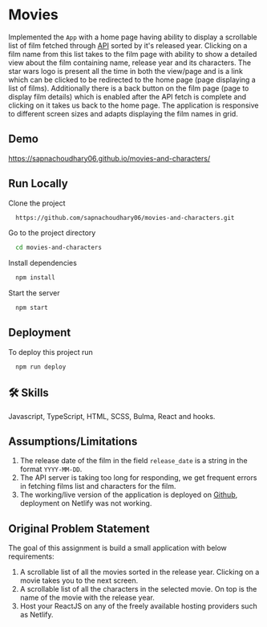 # Movies

Implemented the `App` with a home page having ability to display a scrollable list of film fetched through [API](https://swapi.dev/documentation#films) sorted by it's released year. Clicking on a film name from this list takes to the film page with ability to show a detailed view about the film containing name, release year and its characters.
The star wars logo is present all the time in both the view/page and is a link which can be clicked to be redirected to the home page (page displaying a list of films). Additionally there is a back button on the film page (page to display film details) which is enabled after the API fetch is complete and clicking on it takes us back to the home page.
The application is responsive to different screen sizes and adapts displaying the film names in grid.

## Demo
https://sapnachoudhary06.github.io/movies-and-characters/

## Run Locally

Clone the project

```bash
  https://github.com/sapnachoudhary06/movies-and-characters.git
```

Go to the project directory

```bash
  cd movies-and-characters
```

Install dependencies

```bash
  npm install
```

Start the server

```bash
  npm start
```

## Deployment

To deploy this project run

```bash
  npm run deploy
```

## 🛠 Skills
Javascript, TypeScript, HTML, SCSS, Bulma, React and hooks.


## Assumptions/Limitations
1. The release date of the film in the field `release_date` is a string in the format `YYYY-MM-DD`.
2. The API server is taking too long for responding, we get frequent errors in fetching films list and characters for the film.
3. The working/live version of the application is deployed on [Github](https://sapnachoudhary06.github.io/movies-and-characters/), deployment on Netlify was not working.


## Original Problem Statement

The goal of this assignment is build a small application with below requirements:
1. A scrollable list of all the movies sorted in the release year. Clicking on a movie takes you to the next screen.
2. A scrollable list of all the characters in the selected movie. On top is the name of the movie with the release year.
3. Host your ReactJS on any of the freely available hosting providers such as Netlify.
